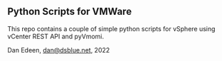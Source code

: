 ## Python Scripts for VMWare
This repo contains a couple of simple python scripts for vSphere using vCenter REST API and pyVmomi.  

Dan Edeen, dan@dsblue.net, 2022 
